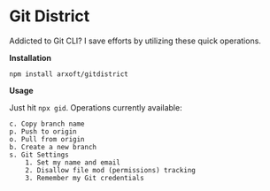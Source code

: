 # Git District

Addicted to Git CLI? I save efforts by utilizing these quick operations.

**Installation**

`npm install arxoft/gitdistrict`

**Usage**

Just hit `npx gid`. Operations currently available:

```
c. Copy branch name
p. Push to origin
o. Pull from origin
b. Create a new branch
s. Git Settings
    1. Set my name and email
    2. Disallow file mod (permissions) tracking
    3. Remember my Git credentials
```
 
